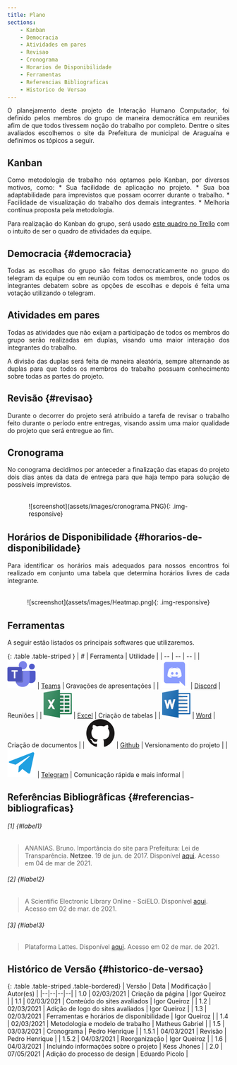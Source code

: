 ```yaml
---
title: Plano
sections:
    - Kanban
    - Democracia
    - Atividades em pares
    - Revisao
    - Cronograma
    - Horarios de Disponibilidade
    - Ferramentas
    - Referencias Bibliograficas
    - Historico de Versao
---
```


<div style="text-align: justify;">
O planejamento deste projeto de Interação Humano Computador, foi definido pelos membros do grupo de maneira democrática em reuniões afim de que todos tivessem noção do trabalho por completo. Dentre o sites avaliados escolhemos o site da Prefeitura de municipal de Araguaína e definimos os tópicos a seguir.
</div>

## Kanban

<div style="text-align: justify;">
Como metodologia de trabalho nós optamos pelo Kanban, por diversos motivos, como:
*  Sua facilidade de aplicação no projeto.
*  Sua boa adaptabilidade para imprevistos que possam ocorrer durante o trabalho.
*  Facilidade de visualização do trabalho dos demais integrantes.
*  Melhoria contínua proposta pela metodologia.

Para realização do Kanban do grupo, será usado [este quadro no Trello](https://trello.com/b/ww3ulzYy/kanban)
com o intuito de ser o quadro de atividades da equipe.
</div>

## Democracia {#democracia}

<div style="text-align: justify;">
Todas as escolhas do grupo são feitas democraticamente
no grupo do telegram da equipe ou em reunião com todos os membros,
onde todos os integrantes debatem sobre as opções de escolhas e depois
é feita uma votação utilizando o telegram.
</div>

## Atividades em pares

<div style="text-align: justify;">
Todas as atividades que não exijam a participação de todos os membros do
grupo serão realizadas em duplas, visando uma maior interação dos integrantes
do trabalho.

A divisão das duplas será feita de maneira aleatória, sempre alternando as
duplas para que todos os membros do trabalho possuam conhecimento sobre
todas as partes do projeto.
</div>

## Revisão {#revisao}

<div style="text-align: justify;">
Durante o decorrer do projeto será atribuido a tarefa de revisar o trabalho
feito durante o período entre entregas, visando assim uma maior qualidade
do projeto que será entregue ao fim.
</div>

## Cronograma

<div style="text-align: justify;">
No conograma decidimos por anteceder a finalização das etapas do projeto dois dias antes da data de entrega para que haja tempo para solução de possíveis imprevistos.
</div>

<div class="screenshot-holder" style="display: flex; justify-content: center;margin: 2rem 3rem">
  ![screenshot](assets/images/cronograma.PNG){: .img-responsive}
</div>

## Horários de Disponibilidade {#horarios-de-disponibilidade}

<div style="text-align: justify;">
Para identificar os horários mais adequados para nossos encontros foi realizado em conjunto uma tabela que determina horários livres de cada integrante.
</div>

<div class="screenshot-holder" style="display: flex; justify-content: center;margin: 2rem auto">
  ![screenshot](assets/images/Heatmap.png){: .img-responsive}
</div>

## Ferramentas

<div style="text-align: justify;">
A seguir estão listados os principais softwares que utilizaremos.
</div>

<div class="table-responsive">

{: .table .table-striped }
| # | Ferramenta | Utilidade |
| -- | -- | -- |
| ![Teams](assets/images/logos/Teams.png)  | [Teams](https://www.microsoft.com/pt-br/microsoft-teams/free) | Gravações de apresentações |
| ![Discord](assets/images/logos/Discord.png)  | [Discord](https://discord.com/) | Reuniões |
| ![Excel](assets/images/logos/Excel.png)  | [Excel](https://www.microsoft.com/pt-br/microsoft-365/free-office-online-for-the-web) | Criação de tabelas |
| ![Word](assets/images/logos/Word.png)  | [Word](https://www.microsoft.com/pt-br/microsoft-365/free-office-online-for-the-web) | Criação de documentos |
| ![Github](assets/images/logos/Github.png)  | [Github](https://github.com/) | Versionamento do projeto |
| ![Telegram](assets/images/logos/Telegram.png)  | [Telegram](https://telegram.org/) | Comunicação rápida e mais informal |

</div>

## Referências Bibliogrâficas {#referencias-bibliograficas}

###### [1] {#label1}
> ANANIAS. Bruno. Importância do site para Prefeitura: Lei de Transparência. **Netzee**. 19 de jun. de 2017. Disponível [aqui](https://blog.netzee.com.br/importancia-do-site-para-prefeitura-lei-de-transparencia/#:~:text=O%20site%20das%20prefeituras%20tem,Concursos%20P%C3%BAblicos%2C%20entre%20tantos%20outros.). Acesso em 04 de mar de 2021.

###### [2] {#label2}
> A Scientific Electronic Library Online - SciELO. Disponível [aqui](http://www.scielo.br/scielo.php?script=sci_home&lng=pt&nrm=iso). Acesso em 02 de mar. de 2021.

###### [3] {#label3}
> Plataforma Lattes. Disponível [aqui](http://lattes.cnpq.br/). Acesso em 02 de mar. de 2021.

## Histórico de Versão {#historico-de-versao}

{: .table .table-striped .table-bordered}
| Versão | Data | Modificação | Autor(es) |
|--|--|--|--|
| 1.0 | 02/03/2021 | Criação da página | Igor Queiroz |
| 1.1 | 02/03/2021 | Conteúdo do sites avaliados | Igor Queiroz |
| 1.2 | 02/03/2021 | Adição de logo do sites avaliados | Igor Queiroz |
| 1.3 | 02/03/2021 | Ferramentas e horários de disponibilidade | Igor Queiroz |
| 1.4 | 02/03/2021 | Metodologia e modelo de trabalho | Matheus Gabriel |
| 1.5 | 03/03/2021 | Cronograma | Pedro Henrique |
| 1.5.1 | 04/03/2021 | Revisão | Pedro Henrique |
| 1.5.2 | 04/03/2021 | Reorganização | Igor Queiroz |
| 1.6 | 04/03/2021 | Incluindo informações sobre o projeto | Kess Jhones |
| 2.0 | 07/05/2021 | Adição do processo de design | Eduardo Picolo |